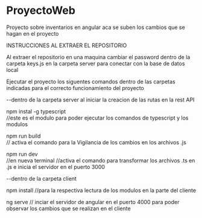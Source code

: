 # ProyectoWeb
Proyecto sobre inventarios en angular 
aca se suben los cambios que se hagan en el proyecto

INSTRUCCIONES AL EXTRAER EL REPOSITORIO

Al extraer el repositorio en una maquina 
cambiar el password dentro de la carpeta keys.js en la carpeta server para conectar con la base de datos local


Ejecutar el proyecto los siguentes comandos dentro de las carpetas indicadas para el correcto funcionamiento del proyecto

--dentro de la carpeta server 
al iniciar la creacion de las rutas en la rest API 

npm instal -g typescript   
//este es el modulo para poder ejecutar los comandos de typescript y los modulos 


npm run build   
// activa el comando para la Vigilancia de los cambios en los archivos .js

npm run dev  
//en nueva terminal 
//activa el comando para transformar los archivos .ts en .js e inicia el servidor en el puerto 3000

--dentro de la carpeta client 

npm install
//para la respectiva lectura de los modulos en la parte del cliente 

ng serve 
// inciar el servidor de angular en el puerto 4000 para poder observar los cambios que se realizan en el cliente 
